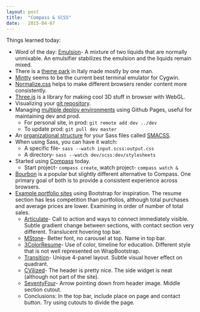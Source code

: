 ```yaml
---
layout: post
title:  "Compass & SCSS"
date:   2015-04-07
---
```

Things learned today:

* Word of the day: [Emulsion](http://en.wikipedia.org/wiki/Emulsion)- A mixture of two liquids that are normally unmixable. An emulsifier stabilizes the emulsion and the liquids remain mixed. 
* There is a [theme park](https://vimeo.com/76694540) in Italy made mostly by one man.
* [Mintty](https://code.google.com/p/mintty/) seems to be the current best terminal emulator for Cygwin.
* [Normalize.css](http://necolas.github.io/normalize.css/) helps to make different browsers render content more consistently.
* [Three.js](http://threejs.org/docs/#Manual/Introduction/Creating_a_scene) is a library for making cool 3D stuff in browser with WebGL.
* Visualizing your [git repository](http://think-like-a-git.net/sections/graphs-and-git/visualizing-your-git-repository.html).
* Managing [multiple deploy environments](http://webcache.googleusercontent.com/search?q=cache:1LQ-B2U3DgsJ:indelible.io/blog/2013/07/26/jekyll-deploy-script.html&hl=en&gl=us&strip=1) using Github Pages, useful for maintaining dev and prod.
	* For personal site, in prod: ```git remote add dev ../dev```
	* To update prod: ```git pull dev master```
* An [organizational structure](https://www.youtube.com/watch?v=6co781JgoqQ) for your Sass files called [SMACSS](https://github.com/jonathanpath/SASS-SMACSS).
* When using Sass, you can have it watch:
	* A specific file- ```sass --watch input.scss:output.css```
	* A directory- ```sass --watch dev/scss:dev/stylesheets```
* Started using [Compass](http://compass-style.org/help/tutorials/) today.
	* Start project- ```compass create```, watch project- ```compass watch &```
* [Bourbon](http://bourbon.io/) is a popular but slightly different alternative to Compass. One primary goal of both is to provide a consistent experience across browsers.
* [Example portfolio sites](https://wrapbootstrap.com/themes/resumes-cv) using Bootstrap for inspiration. The resume section has less competition than portfolios, although total purchases and average prices are lower. Examining in order of number of total sales.
	* [Articulate](http://authenticgoods.co/wrapbootstrap/themes/articulate-v1.1/)- Call to action and ways to connect immediately visible. Subtle gradient change between sections, with contact section very different. Translucent hovering top bar.
	* [MStone](http://mycookroom.ru/mywork/MStone/1.2/Demo/)- Better font, no carousel at top. Name in top bar.
	* [3ColorResume](http://kamsolutions.pl/projects/resume/)- Use of color, timeline for education. Different style that is not well represented on WrapBootstrap.
	* [Transition](http://www.basicoh.com/demo/transition/)- Unique 4-panel layout. Subtle visual hover effect on quadrant.
	* [CVilized](http://demo.thedevelovers.com/resume/cvilized-1.1/)- The header is pretty nice. The side widget is neat (although not part of the site).
	* [SeventyFour](http://choco-pixel.com/SeventyFour-1.2/horizontal-menu/Image/index.html)- Arrow pointing down from header image. Middle section cutout.
	* Conclusions: In the top bar, include place on page and contact button. Try using cutouts to divide the page.
